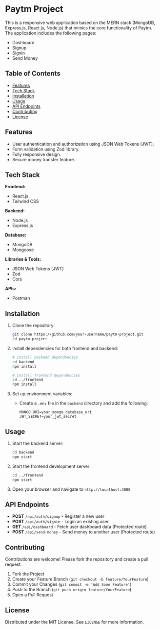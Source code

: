 # Paytm Project

This is a responsive web application based on the MERN stack (MongoDB, Express.js, React.js, Node.js) that mimics the core functionality of Paytm. The application includes the following pages:
- Dashboard
- Signup
- Signin
- Send Money

## Table of Contents

- [Features](#features)
- [Tech Stack](#tech-stack)
- [Installation](#installation)
- [Usage](#usage)
- [API Endpoints](#api-endpoints)
- [Contributing](#contributing)
- [License](#license)

## Features

- User authentication and authorization using JSON Web Tokens (JWT).
- Form validation using Zod library.
- Fully responsive design.
- Secure money transfer feature.

## Tech Stack

**Frontend:**
- React.js
- Tailwind CSS

**Backend:**
- Node.js
- Express.js

**Database:**
- MongoDB
- Mongoose

**Libraries & Tools:**
- JSON Web Tokens (JWT)
- Zod
- Cors

**APIs:**
- Postman


## Installation

1. Clone the repository:
    ```sh
    git clone https://github.com/your-username/paytm-project.git
    cd paytm-project
    ```

2. Install dependencies for both frontend and backend:
    ```sh
    # Install backend dependencies
    cd backend
    npm install

    # Install frontend dependencies
    cd ../frontend
    npm install
    ```

3. Set up environment variables:
    - Create a `.env` file in the `backend` directory and add the following:
      ```env
      MONGO_URI=your_mongo_database_uri
      JWT_SECRET=your_jwt_secret
      ```

## Usage

1. Start the backend server:
    ```sh
    cd backend
    npm start
    ```

2. Start the frontend development server:
    ```sh
    cd ../frontend
    npm start
    ```

3. Open your browser and navigate to `http://localhost:3000`.

## API Endpoints

- **POST** `/api/auth/signup` - Register a new user
- **POST** `/api/auth/signin` - Login an existing user
- **GET** `/api/dashboard` - Fetch user dashboard data (Protected route)
- **POST** `/api/send-money` - Send money to another user (Protected route)

## Contributing

Contributions are welcome! Please fork the repository and create a pull request.

1. Fork the Project
2. Create your Feature Branch (`git checkout -b feature/YourFeature`)
3. Commit your Changes (`git commit -m 'Add Some Feature'`)
4. Push to the Branch (`git push origin feature/YourFeature`)
5. Open a Pull Request

## License

Distributed under the MIT License. See `LICENSE` for more information.
